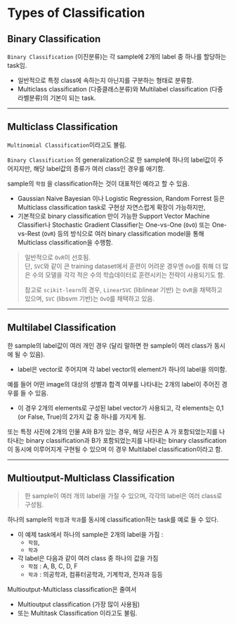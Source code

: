 # Types of Classification

## Binary Classification

`Binary Classification` (이진분류)는 각 sample에 2개의 label 중 하나를 할당하는 task임.

* 일반적으로 특정 class에 속하는지 아닌지를 구분하는 형태로 분류함.
* Multiclass classification (다중클래스분류)와 Multilabel classification (다중라벨분류)의 기본이 되는 task.

---

## Multiclass Classification

`Multinomial Classification`이라고도 불림.

`Binary Classification` 의 generalization으로 한 sample에 하나의 label값이 주어지지만, 해당 label값의 종류가 여러 class인 경우를 애기함.

sample의 `학점` 을 classification하는 것이 대표적인 예라고 할 수 있음.

* Gaussian Naive Bayesian 이나 Logistic Regression, Random Forrest 등은 Multiclass classification task로 구현상 자연스럽게 확장이 가능하지만,
* 기본적으로 binary classification 만이 가능한 Support Vector Machine Classifier나 Stochastic Gradient Classifier는 One-vs-One (`OvO`) 또는 One-vs-Rest (`OvR`) 등의 방식으로 여러 binary classification model을 통해 Multiclass classification을 수행함.

> 일반적으로 `OvR`이 선호됨.  
> 단, `SVC`와 같이 큰 training dataset에서 훈련이 어려운 경우엔 `OvO`를 취해 더 많은 수의 모델을 각각 적은 수의 학습데이터로 훈련시키는 전략이 사용되기도 함.  
>
> 참고로 `scikit-learn`의 경우, `LinearSVC` (liblinear 기반) 는 `OvR`을 채택하고 있으며, `SVC` (libsvm 기반)는 `OvO`를 채택하고 있음.

---

## Multilabel Classification

한 sample의 label값이 여러 개인 경우 (달리 말하면 한 sample이 여러 class가 동시에 될 수 있음).

* label은 vector로 주어지며 각 label vector의 element가 하나의 label을 의미함.

예를 들어 어떤 image의 대상의 성별과 합격 여부를 나타내는 2개의 label이 주어진 경우를 들 수 있음.

* 이 경우 2개의 elements로 구성된 label vector가 사용되고, 각 elements는 0,1 (or False, True)의 2가지 값 중 하나를 가지게 됨.

또는 특정 사진에 2개의 인물 A와 B가 있는 경우, 해당 사진은 A 가 포함되었는지를 나타내는 binary classification과 B가 포함되었는지를 나타내는 binary classification이 동시에 이루어지게 구현될 수 있으며 이 경우 Multilabel classification이라고 함.

---

## Multioutput-Multiclass Classification

> 한 sample이 여러 개의 label을 가질 수 있으며, 각각의 label은 여러 class로 구성됨.

하나의 sample의 `학점`과 `학과`를 동시에 classification하는 task를 예로 들 수 있다.

* 이 예제 task에서 하나의 sample은 2개의 label을 가짐 : 
    * `학점`, 
    * `학과`
* 각 label은 다음과 같이 여러 class 중 하나의 값을 가짐 
    * `학점` : A, B, C, D, F
    * `학과` : 의공학과, 컴퓨터공학과, 기계학과, 전자과 등등

Multioutput-Multiclass classification은 줄여서  

* Multioutput classification (가장 많이 사용됨) 
* 또는 Multitask Classification 이라고도 불림.